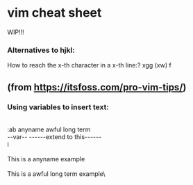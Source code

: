 # vim cheat sheet
WIP!!!

### Alternatives to hjkl:
How to reach the x-th character in a x-th line:?
xgg (xw) f<character>

## (from https://itsfoss.com/pro-vim-tips/)
### Using variables to insert text:
<normal mode>\
:ab anyname awful long term\
    --var-- ------extend to this------\
i\
<insert mode>\
This is a anyname example\
<space>\
This is a awful long term example\
